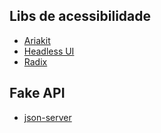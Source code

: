 ## Libs de acessibilidade

- [Ariakit](https://reakit.io/)
- [Headless UI](https://headlessui.com/)
- [Radix](https://www.radix-ui.com/)

## Fake API

- [json-server](https://github.com/typicode/json-server)

